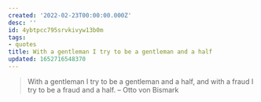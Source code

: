 ```yaml
---
created: '2022-02-23T00:00:00.000Z'
desc: ''
id: 4ybtpcc795srvkivyw13b0m
tags:
- quotes
title: With a gentleman I try to be a gentleman and a half
updated: 1652716548370
---
```

   
> With a gentleman I try to be a gentleman and a half, and with a fraud I   
try to be a fraud and a half. – Otto von Bismark